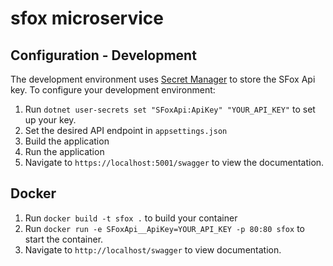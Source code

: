 # sfox microservice

## Configuration - Development
The development environment uses [Secret Manager](https://docs.microsoft.com/en-us/aspnet/core/security/app-secrets?view=aspnetcore-2.2&tabs=windows#secret-manager) to store the SFox Api key. To configure your development environment:

1. Run `dotnet user-secrets set "SFoxApi:ApiKey" "YOUR_API_KEY"` to set up your key.
2. Set the desired API endpoint in `appsettings.json`
3. Build the application
4. Run the application
5. Navigate to `https://localhost:5001/swagger` to view the documentation.

## Docker

1. Run `docker build -t sfox .` to build your container
2. Run `docker run -e SFoxApi__ApiKey=YOUR_API_KEY -p 80:80 sfox` to start the container.
3. Navigate to `http://localhost/swagger` to view documentation.
